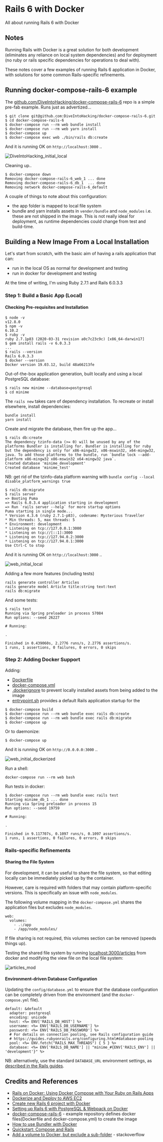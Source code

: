# Rails 6 with Docker

All about running Rails 6 with Docker

## Notes

Running Rails with Docker is a great solution for both development (eliminates any reliance on local system dependencies)
and for deployment (no ruby or rails specific dependencies for operations to deal with).

These notes cover a few examples of running Rails 6 application in Docker,
with solutions for some common Rails-specific refinements.

## Running docker-compose-rails-6 example

The [github.com/DiveIntoHacking/docker-compose-rails-6](https://github.com/DiveIntoHacking/docker-compose-rails-6)
repo is a simple pre-fab example. Runs just as advertized...


```
$ git clone git@github.com:DiveIntoHacking/docker-compose-rails-6.git
$ cd docker-compose-rails-6
$ docker-compose run --rm web bundle install
$ docker-compose run --rm web yarn install
$ docker-compose up
$ docker-compose exec web ./bin/rails db:create
```

And it is running OK on `http://localhost:3000` ..

![DiveIntoHacking_initial_local](./assets/DiveIntoHacking_initial_local.png?raw=true)

Cleaning up..

```
$ docker-compose down
Removing docker-compose-rails-6_web_1 ... done
Removing docker-compose-rails-6_db_1  ... done
Removing network docker-compose-rails-6_default
```

A couple of things to note about this configuration:

* the app folder is mapped to local file system
* bundle and yarn installs assets in `vender/bundle` and `node_modules` i.e. these are not shipped in the image. This is not really ideal for deployment, as runtime dependencies could change from test and build-time.

## Building a New Image From a Local Installation

Let's start from scratch, with the basic aim of having a rails application that can:

* run in the local OS as normal for development and testing
* run in docker for development and testing

At the time of writing, I'm using Ruby 2.7.1 and Rails 6.0.3.3

### Step 1: Build a Basic App (Local)

#### Checking Pre-requisites and Installation

```
$ node -v
v12.8.0
$ npm -v
6.10.2
$ ruby -v
ruby 2.7.1p83 (2020-03-31 revision a0c7c23c9c) [x86_64-darwin17]
$ gem install rails -v 6.0.3.3
...
$ rails --version
Rails 6.0.3.3
$ docker --version
Docker version 19.03.12, build 48a66213fe
```

Out-of-the-box application generation, built locally and using a local PostgreSQL database:

```
$ rails new minime --database=postgresql
$ cd minime
```

The `rails new` takes care of dependency installation. To recreate or install elsewhere, install dependencies:

```
bundle install
yarn install
```

Create and migrate the database, then fire up the app...
```
$ rails db:create
The dependency tzinfo-data (>= 0) will be unused by any of the platforms Bundler is installing for. Bundler is installing for ruby but the dependency is only for x86-mingw32, x86-mswin32, x64-mingw32, java. To add those platforms to the bundle, run `bundle lock --add-platform x86-mingw32 x86-mswin32 x64-mingw32 java`.
Created database 'minime_development'
Created database 'minime_test'
```

NB: get rid of the tzinfo-data platform warning with `bundle config --local disable_platform_warnings true`


```
$ rails db:migrate
$ rails server
=> Booting Puma
=> Rails 6.0.3.4 application starting in development
=> Run `rails server --help` for more startup options
Puma starting in single mode...
* Version 4.3.6 (ruby 2.7.1-p83), codename: Mysterious Traveller
* Min threads: 5, max threads: 5
* Environment: development
* Listening on tcp://127.0.0.1:3000
* Listening on tcp://[::1]:3000
* Listening on tcp://127.94.0.2:3000
* Listening on tcp://127.94.0.1:3000
Use Ctrl-C to stop
```

And it is running OK on `http://localhost:3000` ..

![web_initial_local](./assets/web_initial_local.png?raw=true)


Adding a few more features (including tests)

```
rails generate controller Articles
rails generate model Article title:string text:text
rails db:migrate
```

And some tests:

```
$ rails test
Running via Spring preloader in process 57084
Run options: --seed 26227

# Running:

.

Finished in 0.439060s, 2.2776 runs/s, 2.2776 assertions/s.
1 runs, 1 assertions, 0 failures, 0 errors, 0 skips
```

### Step 2: Adding Docker Support

Adding:

* [Dockerfile](./minime/Dockerfile)
* [docker-compose.yml](./minime/docker-compose.yml)
* [.dockerignore](./minime/.dockerignore) to prevent locally installed assets from being added to the image
* [entrypoint.sh](./minime/entrypoint.sh) provides a default Rails application startup for the

```
$ docker-compose build
$ docker-compose run --rm web bundle exec rails db:create
$ docker-compose run --rm web bundle exec rails db:migrate
$ docker-compose up
```

Or to daemonize:

```
$ docker-compose up
```

And it is running OK on `http://0.0.0.0:3000` ..

![web_initial_dockerized](./assets/web_initial_dockerized.png?raw=true)

Run a shell:

```
docker-compose run --rm web bash
```

Run tests in docker:

```
$ docker-compose run --rm web bundle exec rails test
Starting minime_db_1 ... done
Running via Spring preloader in process 15
Run options: --seed 19759

# Running:

.

Finished in 9.117707s, 0.1097 runs/s, 0.1097 assertions/s.
1 runs, 1 assertions, 0 failures, 0 errors, 0 skips

```

### Rails-specific Refinements

#### Sharing the File System

For development, it can be useful to share the file system, so that editing locally can be immediately
picked up by the container.

However, care is required with folders that may contain platform-specific versions.
This is specifically an issue with `node_modules`.

The following volume mapping in the `docker-compose.yml` shares the application files
but excludes `node_modules`.

```
web:
  volumes:
    - .:/app
    - /app/node_modules/
```

If file sharing is not required, this volumes section can be removed (speeds things up).

Testing the shared file system by running [localhost:3000/articles](http://localhost:3000/articles) from docker
and modifying the view file on the local file system:

![articles_mod](./assets/articles_mod.png?raw=true)


#### Environment-driven Database Configuration

Updating the `config/database.yml` to ensure that the database configuration
can be completely driven from the environment (and the `docker-compose.yml` file).

```
default: &default
  adapter: postgresql
  encoding: unicode
  host: <%= ENV['RAILS_DB_HOST'] %>
  username: <%= ENV['RAILS_DB_USERNAME'] %>
  password: <%= ENV['RAILS_DB_PASSWORD'] %>
  # For details on connection pooling, see Rails configuration guide
  # https://guides.rubyonrails.org/configuring.html#database-pooling
  pool: <%= ENV.fetch("RAILS_MAX_THREADS") { 5 } %>
  database: <%= ENV['RAILS_DB_NAME'] || "minime_#{ENV['RAILS_ENV'] || 'development'}" %>
```

NB: alternatively, use the standard `DATABASE_URL` environment settings, as [described in the Rails guides](https://guides.rubyonrails.org/configuring.html#configuring-a-database).

## Credits and References

* [Rails on Docker: Using Docker Compose with Your Ruby on Rails Apps](https://www.chrisblunt.com/rails-on-docker-using-docker-compose-with-your-ruby-on-rails-apps/)
* [Dockerize and Deploy to AWS EC2](https://medium.com/@matayoshi.mariano/dockerize-and-deploy-to-aws-ec2-9208068fb92b)
* [Create new Rails 6 project with Docker](https://dev.to/rogiervandenberg/create-new-rails-6-project-with-docker-56io)
* [Setting up Rails 6 with PostgreSQL & Webpack on Docker](https://medium.com/@guillaumeocculy/setting-up-rails-6-with-postgresql-webpack-on-docker-a51c1044f0e4)
* [docker-compose-rails-6](https://github.com/DiveIntoHacking/docker-compose-rails-6) - example repository defines docker files(Dockerfile and docker-compose.yml) to create the image
* [How to use Bundler with Docker](https://bundler.io/guides/bundler_docker_guide.html)
* [Quickstart: Compose and Rails](https://docs.docker.com/compose/rails/)
* [Add a volume to Docker, but exclude a sub-folder](https://stackoverflow.com/questions/29181032/add-a-volume-to-docker-but-exclude-a-sub-folder) - stackoverflow
